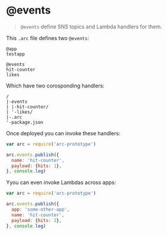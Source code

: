 # @events

> `@events` define SNS topics and Lambda handlers for them. 

This `.arc` file defines two `@events`:

```
@app
testapp

@events
hit-counter
likes
```

Which have two corosponding handlers:

```
/
|-events
| |-hit-counter/
| '-likes/
|-.arc
'-package.json
```

Once deployed you can invoke these handlers:

```javascript
var arc = require('arc-prototype')

arc.events.publish({
  name: 'hit-counter',
  payload: {hits: 1},
}, console.log)
```

Yyou can even invoke Lambdas across apps:

```javascript
var arc = require('arc-prototype')

arc.events.publish({
  app: 'some-other-app',
  name: 'hit-counter',
  payload: {hits: 2},
}, console.log)
```
